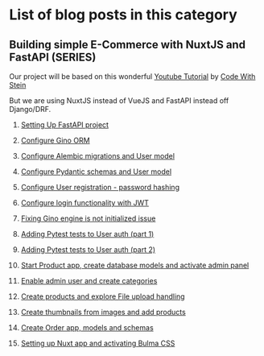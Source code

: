 # List of blog posts in this category

## Building simple E-Commerce with NuxtJS and FastAPI (SERIES)

Our project will be based on this wonderful [Youtube Tutorial](https://www.youtube.com/watch?v=Yg5zkd9nm6w) by [Code With Stein](https://www.youtube.com/channel/UCfVoYvY8BfTDeF63JQmQJvg)

But we are using NuxtJS instead of VueJS and FastAPI instead off Django/DRF.

1. [Setting Up FastAPI project](./ecommerce-fastapi-nuxtjs/ecommerce-setup-fastapi)

2. [Configure Gino ORM](./ecommerce-fastapi-nuxtjs/ecommerce-configure-db)

3. [Configure Alembic migrations and User model](./ecommerce-fastapi-nuxtjs/ecommerce-configure-alembic)

4. [Configure Pydantic schemas and User model](./ecommerce-fastapi-nuxtjs/ecommerce-create-pydantic-schemas)

5. [Configure User registration - password hashing](./ecommerce-fastapi-nuxtjs/ecommerce-configure-user-registration)

6. [Configure login functionality with JWT](./ecommerce-fastapi-nuxtjs/ecommerce-configure-login-jwt)

7. [Fixing Gino engine is not initialized issue](./ecommerce-fastapi-nuxtjs/ecommerce-fixing-gino-error)

8. [Adding Pytest tests to User auth (part 1)](./ecommerce-fastapi-nuxtjs/ecommerce-pytest-user-auth-part1)

9. [Adding Pytest tests to User auth (part 2)](./ecommerce-fastapi-nuxtjs/ecommerce-pytest-user-auth-part2)

10. [Start Product app, create database models and activate admin panel](./ecommerce-fastapi-nuxtjs/ecommerce-configure-product-models)

11. [Enable admin user and create categories](./ecommerce-fastapi-nuxtjs/ecommerce-admin-user-create-category-products)

12. [Create products and explore File upload handling](./ecommerce-fastapi-nuxtjs/ecommerce-create-products-file-upload)

13. [Create thumbnails from images and add products](./ecommerce-fastapi-nuxtjs/ecommerce-create-thumbnails-and-add-products)

14. [Create Order app, models and schemas](./ecommerce-fastapi-nuxtjs/ecommerce-create-order-app-and-models)

15. [Setting up Nuxt app and activating Bulma CSS](../vuejs-nuxtjs/ecommerce-fastapi-nuxtjs/ecommerce-starting-nuxt-app)
